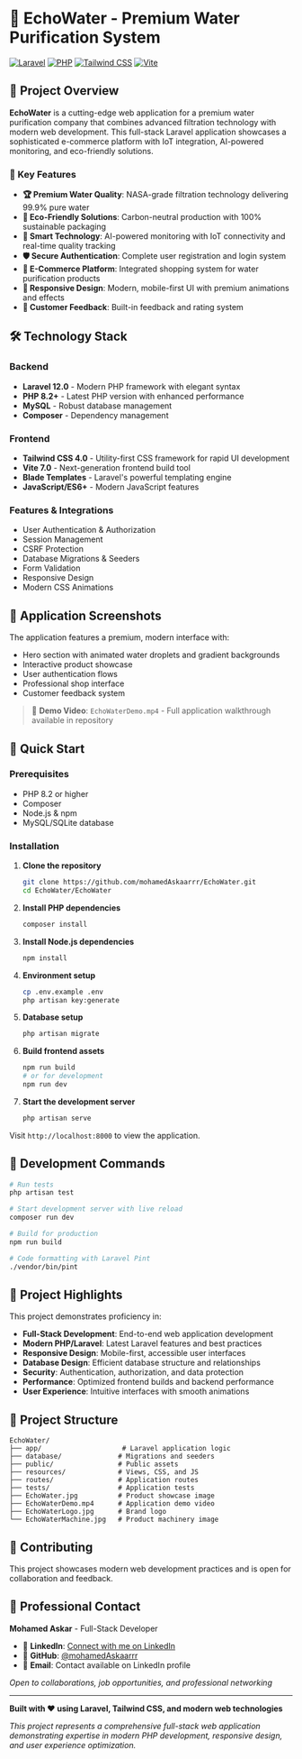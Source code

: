 # 🌊 EchoWater - Premium Water Purification System

[![Laravel](https://img.shields.io/badge/Laravel-12.0-FF2D20?style=for-the-badge&logo=laravel&logoColor=white)](https://laravel.com)
[![PHP](https://img.shields.io/badge/PHP-8.2+-777BB4?style=for-the-badge&logo=php&logoColor=white)](https://php.net)
[![Tailwind CSS](https://img.shields.io/badge/Tailwind_CSS-4.0-38B2AC?style=for-the-badge&logo=tailwind-css&logoColor=white)](https://tailwindcss.com)
[![Vite](https://img.shields.io/badge/Vite-7.0-646CFF?style=for-the-badge&logo=vite&logoColor=white)](https://vitejs.dev)

## 🚀 Project Overview

**EchoWater** is a cutting-edge web application for a premium water purification company that combines advanced filtration technology with modern web development. This full-stack Laravel application showcases a sophisticated e-commerce platform with IoT integration, AI-powered monitoring, and eco-friendly solutions.

### 🎯 Key Features

- **🏆 Premium Water Quality**: NASA-grade filtration technology delivering 99.9% pure water
- **🌱 Eco-Friendly Solutions**: Carbon-neutral production with 100% sustainable packaging
- **🤖 Smart Technology**: AI-powered monitoring with IoT connectivity and real-time quality tracking
- **🛡️ Secure Authentication**: Complete user registration and login system
- **🛒 E-Commerce Platform**: Integrated shopping system for water purification products
- **📱 Responsive Design**: Modern, mobile-first UI with premium animations and effects
- **💬 Customer Feedback**: Built-in feedback and rating system

## 🛠️ Technology Stack

### Backend
- **Laravel 12.0** - Modern PHP framework with elegant syntax
- **PHP 8.2+** - Latest PHP version with enhanced performance
- **MySQL** - Robust database management
- **Composer** - Dependency management

### Frontend
- **Tailwind CSS 4.0** - Utility-first CSS framework for rapid UI development
- **Vite 7.0** - Next-generation frontend build tool
- **Blade Templates** - Laravel's powerful templating engine
- **JavaScript/ES6+** - Modern JavaScript features

### Features & Integrations
- User Authentication & Authorization
- Session Management
- CSRF Protection
- Database Migrations & Seeders
- Form Validation
- Responsive Design
- Modern CSS Animations

## 📱 Application Screenshots

The application features a premium, modern interface with:
- Hero section with animated water droplets and gradient backgrounds
- Interactive product showcase
- User authentication flows
- Professional shop interface
- Customer feedback system

> 🎥 **Demo Video**: `EchoWaterDemo.mp4` - Full application walkthrough available in repository

## 🚀 Quick Start

### Prerequisites
- PHP 8.2 or higher
- Composer
- Node.js & npm
- MySQL/SQLite database

### Installation

1. **Clone the repository**
   ```bash
   git clone https://github.com/mohamedAskaarrr/EchoWater.git
   cd EchoWater/EchoWater
   ```

2. **Install PHP dependencies**
   ```bash
   composer install
   ```

3. **Install Node.js dependencies**
   ```bash
   npm install
   ```

4. **Environment setup**
   ```bash
   cp .env.example .env
   php artisan key:generate
   ```

5. **Database setup**
   ```bash
   php artisan migrate
   ```

6. **Build frontend assets**
   ```bash
   npm run build
   # or for development
   npm run dev
   ```

7. **Start the development server**
   ```bash
   php artisan serve
   ```

Visit `http://localhost:8000` to view the application.

## 🔧 Development Commands

```bash
# Run tests
php artisan test

# Start development server with live reload
composer run dev

# Build for production
npm run build

# Code formatting with Laravel Pint
./vendor/bin/pint
```

## 🌟 Project Highlights

This project demonstrates proficiency in:

- **Full-Stack Development**: End-to-end web application development
- **Modern PHP/Laravel**: Latest Laravel features and best practices
- **Responsive Design**: Mobile-first, accessible user interfaces
- **Database Design**: Efficient database structure and relationships
- **Security**: Authentication, authorization, and data protection
- **Performance**: Optimized frontend builds and backend performance
- **User Experience**: Intuitive interfaces with smooth animations

## 📁 Project Structure

```
EchoWater/
├── app/                    # Laravel application logic
├── database/              # Migrations and seeders
├── public/                # Public assets
├── resources/             # Views, CSS, and JS
├── routes/                # Application routes
├── tests/                 # Application tests
├── EchoWater.jpg          # Product showcase image
├── EchoWaterDemo.mp4      # Application demo video
├── EchoWaterLogo.jpg      # Brand logo
└── EchoWaterMachine.jpg   # Product machinery image
```

## 🤝 Contributing

This project showcases modern web development practices and is open for collaboration and feedback.

## 📧 Professional Contact

**Mohamed Askar** - Full-Stack Developer
- 💼 **LinkedIn**: [Connect with me on LinkedIn](https://linkedin.com/in/your-profile) 
- 🐙 **GitHub**: [@mohamedAskaarrr](https://github.com/mohamedAskaarrr)
- 📧 **Email**: Contact available on LinkedIn profile

*Open to collaborations, job opportunities, and professional networking*

---

**Built with ❤️ using Laravel, Tailwind CSS, and modern web technologies**

*This project represents a comprehensive full-stack web application demonstrating expertise in modern PHP development, responsive design, and user experience optimization.*